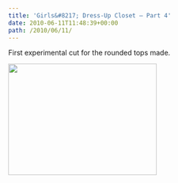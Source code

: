 ```yaml
---
title: 'Girls&#8217; Dress-Up Closet — Part 4'
date: 2010-06-11T11:48:39+00:00
path: /2010/06/11/
---
```

First experimental cut for the rounded tops made.
  
<img src="http://seancamden.com/wp-content/uploads/2010/06/2010-06-11-11.40.29-300x225.jpg" alt="" title="first attempt at rounded top cut" width="300" height="225" class="alignnone size-medium wp-image-183" />